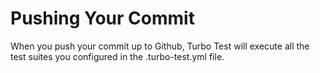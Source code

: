 # Pushing Your Commit

When you push your commit up to Github, Turbo Test will execute all the test suites
you configured in the .turbo-test.yml file.